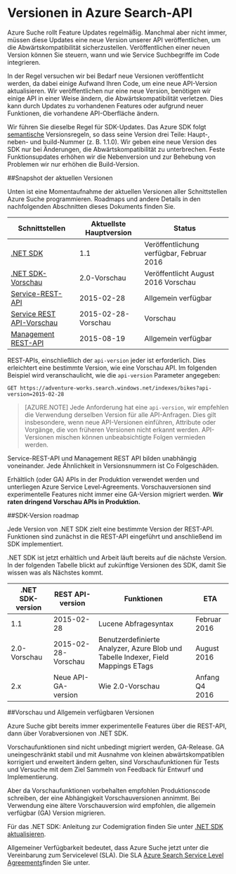 <properties
   pageTitle="API-Versionen von Azure suchen | Microsoft Azure | Such-API"
   description="Versionsrichtlinien für Azure Suche REST-APIs und die Clientbibliothek im .NET SDK."
   services="search"
   documentationCenter=""
   authors="brjohnstmsft"
   manager="pablocas"
   editor=""/>

<tags
   ms.service="search"
   ms.devlang="dotnet"
   ms.workload="search"
   ms.topic="article"
   ms.tgt_pltfrm="na"
   ms.date="08/16/2016"
   ms.author="brjohnst"/>

# <a name="api-versions-in-azure-search"></a>Versionen in Azure Search-API

Azure Suche rollt Feature Updates regelmäßig. Manchmal aber nicht immer, müssen diese Updates eine neue Version unserer API veröffentlichen, um die Abwärtskompatibilität sicherzustellen. Veröffentlichen einer neuen Version können Sie steuern, wann und wie Service Suchbegriffe im Code integrieren.

In der Regel versuchen wir bei Bedarf neue Versionen veröffentlicht werden, da dabei einige Aufwand Ihren Code, um eine neue API-Version aktualisieren. Wir veröffentlichen nur eine neue Version, benötigen wir einige API in einer Weise ändern, die Abwärtskompatibilität verletzen. Dies kann durch Updates zu vorhandenen Features oder aufgrund neuer Funktionen, die vorhandene API-Oberfläche ändern.

Wir führen Sie dieselbe Regel für SDK-Updates. Das Azure SDK folgt [semantische](http://semver.org/) Versionsregeln, so dass seine Version drei Teile: Haupt-, neben- und build-Nummer (z. B. 1.1.0). Wir geben eine neue Version des SDK nur bei Änderungen, die Abwärtskompatibilität zu unterbrechen. Feste Funktionsupdates erhöhen wir die Nebenversion und zur Behebung von Problemen wir nur erhöhen die Build-Version.

##<a name="snapshot-of-current-versions"></a>Snapshot der aktuellen Versionen 

Unten ist eine Momentaufnahme der aktuellen Versionen aller Schnittstellen Azure Suche programmieren. Roadmaps und andere Details in den nachfolgenden Abschnitten dieses Dokuments finden Sie.

Schnittstellen|Aktuellste Hauptversion|Status
----------|-------------------------|------
[.NET SDK](https://msdn.microsoft.com/library/azure/dn951165.aspx)|1.1|Veröffentlichung verfügbar, Februar 2016
[.NET SDK-Vorschau](https://msdn.microsoft.com/library/mt761536%28v=azure.103%29.aspx)|2.0-Vorschau|Veröffentlicht August 2016 Vorschau
[Service-REST-API](https://msdn.microsoft.com/library/azure/dn798935.aspx)|2015-02-28|Allgemein verfügbar
[Service REST API-Vorschau](search-api-2015-02-28-preview.md)|2015-02-28-Vorschau|Vorschau
[Management REST-API](https://msdn.microsoft.com/library/azure/dn832684.aspx)|2015-08-19|Allgemein verfügbar

REST-APIs, einschließlich der `api-version` jeder ist erforderlich. Dies erleichtert eine bestimmte Version, wie eine Vorschau API. Im folgenden Beispiel wird veranschaulicht, wie die `api-version` Parameter angegeben:

    GET https://adventure-works.search.windows.net/indexes/bikes?api-version=2015-02-28

> [AZURE.NOTE] Jede Anforderung hat eine `api-version`, wir empfehlen die Verwendung derselben Version für alle API-Anfragen. Dies gilt insbesondere, wenn neue API-Versionen einführen, Attribute oder Vorgänge, die von früheren Versionen nicht erkannt werden. API-Versionen mischen können unbeabsichtigte Folgen vermieden werden.
> 
Service-REST-API und Management REST API bilden unabhängig voneinander. Jede Ähnlichkeit in Versionsnummern ist Co Folgeschäden.

Erhältlich (oder GA) APIs in der Produktion verwendet werden und unterliegen Azure Service Level-Agreements. Vorschauversionen sind experimentelle Features nicht immer eine GA-Version migriert werden. **Wir raten dringend Vorschau APIs in Produktion.**

##<a name="sdk-version-roadmap"></a>SDK-Version roadmap

Jede Version von .NET SDK zielt eine bestimmte Version der REST-API. Funktionen sind zunächst in die REST-API eingeführt und anschließend im SDK implementiert.

.NET SDK ist jetzt erhältlich und Arbeit läuft bereits auf die nächste Version. In der folgenden Tabelle blickt auf zukünftige Versionen des SDK, damit Sie wissen was als Nächstes kommt.

.NET SDK-version|REST API-version|Funktionen|ETA
----------------|----------------|--------|---
1.1|2015-02-28|Lucene Abfragesyntax|Februar 2016
2.0-Vorschau|2015-02-28-Vorschau|Benutzerdefinierte Analyzer, Azure Blob und Tabelle Indexer, Field Mappings ETags|August 2016
2.x|Neue API-GA-version|Wie 2.0-Vorschau|Anfang Q4 2016

##<a name="about-preview-and-generally-available-versions"></a>Vorschau und Allgemein verfügbaren Versionen

Azure Suche gibt bereits immer experimentelle Features über die REST-API, dann über Vorabversionen von .NET SDK.

Vorschaufunktionen sind nicht unbedingt migriert werden, GA-Release. GA uneingeschränkt stabil und mit Ausnahme von kleinen abwärtskompatiblen korrigiert und erweitert ändern gelten, sind Vorschaufunktionen für Tests und Versuche mit dem Ziel Sammeln von Feedback für Entwurf und Implementierung. 

Aber da Vorschaufunktionen vorbehalten empfohlen Produktionscode schreiben, der eine Abhängigkeit Vorschauversionen annimmt. Bei Verwendung eine ältere Vorschauversion wird empfohlen, die allgemein verfügbar (GA) Version migrieren. 

Für das .NET SDK: Anleitung zur Codemigration finden Sie unter [.NET SDK aktualisieren](search-dotnet-sdk-migration.md).

Allgemeiner Verfügbarkeit bedeutet, dass Azure Suche jetzt unter die Vereinbarung zum Servicelevel (SLA). Die SLA [Azure Search Service Level Agreements](https://azure.microsoft.com/support/legal/sla/search/v1_0/)finden Sie unter.

